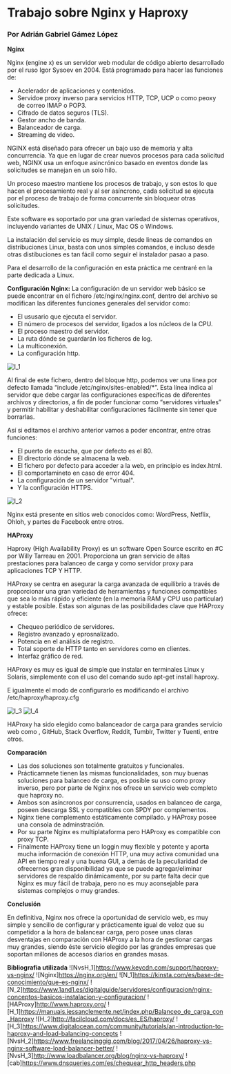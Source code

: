 # Trabajo sobre Nginx y Haproxy
### Por Adrián Gabriel Gámez López

**Nginx**

Nginx (engine x) es un servidor web modular de código abierto desarrollado por el ruso Igor Sysoev en 2004.
Está programado para hacer las funciones de:
* Acelerador de aplicaciones y contenidos.
* Servidoe proxy inverso para servicios HTTP, TCP, UCP o como peoxy de correo IMAP o POP3.
* Cifrado de datos seguros (TLS).
* Gestor ancho de banda.
* Balanceador de carga.
* Streaming de video.

NGINX está diseñado para ofrecer un bajo uso de memoria y alta concurrencia.
Ya que en lugar de crear nuevos procesos para cada solicitud web, NGINX usa un enfoque asincrónico basado en eventos donde las solicitudes se manejan en un solo hilo.

Un proceso maestro mantiene los procesos de trabajo, y son estos lo que hacen el procesamiento real y al ser asíncrono, cada solicitud se ejecuta por el proceso de trabajo de forma concurrente sin bloquear otras solicitudes.

Este software es soportado por una gran variedad de sistemas operativos, incluyendo variantes de UNIX / Linux, Mac OS o Windows.

La instalación del servicio es muy simple, desde lineas de comandos en distribuciones Linux, basta con unos simples comandos, e incluso desde otras distibuciones es tan fácil como seguir el instalador pasao a paso.

Para el desarrollo de la configuración en esta práctica me centraré en la parte dedicada a Linux.

**Configuración Nginx:**
La configuración de un servidor web básico se puede encontrar en el fichero /etc/nginx/nginx.conf, dentro del archivo se modifican las diferentes funciones generales del servidor como:
* El ususario que ejecuta el servidor.
* El número de procesos del servidor, ligados a los núcleos de la CPU.
* El proceso maestro del servidor.
* La ruta dónde se guardarán los ficheros de log.
* La multiconexión.
* La configuración http.

![I_1](./imagenes/Imagen_1.png)

Al final de este fichero, dentro del bloque http, podemos ver una línea por defecto llamada “include /etc/nginx/sites-enabled/*”. Esta línea indica al servidor que debe cargar las configuraciones específicas de diferentes archivos y directorios, a fin de poder funcionar como “servidores virtuales” y permitir habilitar y deshabilitar configuraciones fácilmente sin tener que borrarlas.

Así si editamos el archivo anterior vamos a poder encontrar, entre otras funciones:
* El puerto de escucha, que por defecto es el 80.
* El directorio dónde se almacena la web.
* El fichero por defecto para acceder a la web, en principio es index.html.
* El comportamineto en caso de error 404.
* La configuración de un servidor "virtual".
* Y la configuración HTTPS.

![I_2](./imagenes/Imagen_2.png)

Nginx está presente en sitios web conocidos como: WordPress, Netflix, Ohloh, y partes de Facebook entre otros.

**HAProxy**

Haproxy (High Availability Proxy) es un software Open Source escrito en #C por Willy Tarreau en 2001.
Proporciona un gran servicio de altas prestaciones para balanceo de carga y como servidor proxy para aplicaciones TCP Y HTTP.

HAProxy se centra en asegurar la carga avanzada de equilibrio a través de proporcionar una gran variedad de herramientas y funciones compatibles que sea lo más rápido y eficiente (en la memoria RAM y CPU uso particular) y estable posible. Estas son algunas de las posibilidades clave que HAProxy ofrece:
* Chequeo periódico de servidores.
* Registro avanzado y eprosnalizado.
* Potencia en el análisis de registro.
* Total soporte de HTTP tanto en servidores como en clientes.
* Interfaz gráfico de red.

HAProxy es muy es igual de simple que instalar en terminales Linux y Solaris, simplemente con el uso del comando sudo apt-get install haproxy.

E igualmente el modo de configurarlo es modificando el archivo /etc/haproxy/haproxy.cfg

![I_3](./imagenes/Imagen_3.png)
![I_4](./imagenes/Imagen_4.png)

HAProxy ha sido elegido como balanceador de carga para grandes servicio web como , GitHub, Stack Overflow, Reddit, Tumblr, Twitter y Tuenti, entre otros.

**Comparación**

* Las dos soluciones son totalmente gratuitos y funcionales.
* Prácticamnete tienen las mismas funcionalidades, son muy buenas soluciones para balanceo de carga, es posible su uso como proxy inverso, pero por parte de Nginx nos ofrece un servicio web completo que haproxy no.
* Ambos son asíncronos por consurrencia, usados en balanceo de carga, poseen descarga SSL y compatibles con SPDY por complementos.
* Nginx tiene complemento estáticamente compilado.
y HAProxy posee una consola de adminstración.
* Por su parte Nginx es multiplataforma pero HAProxy es compatible con proxy TCP. 
* Finalmente HAProxy tiene un loggin muy flexible y potente y aporta mucha información de conexión HTTP, una muy activa comunidad una API en tiempo real y una buena GUI, a demás de la peculiaridad de ofrecernos gran disponibilidad ya que se puede agregar/eliminar servidores de respaldo dinámicamente, por su parte falta decir que Nginx es muy fácil de trabaja, pero no es muy aconsejable para sistemas complejos o muy grandes.

**Conclusión**

En definitiva, Nginx nos ofrece la oportunidad de servicio web, es muy simple y sencillo de configurar y prácticamente igual de veloz que su competidor a la hora de balancear carga, pero posee unas claras desventajas en comparación con HAProxy a la hora de gestionar cargas muy grandes, siendo éste servicio elegido por las grandes empresas que soportan millones de accesos diarios en grandes masas.

**Bibliografia utilizada**
![NvsH_1]https://www.keycdn.com/support/haproxy-vs-nginx/
![Nginx]https://nginx.org/en/
![N_1]https://kinsta.com/es/base-de-conocimiento/que-es-nginx/
![N_2]https://www.1and1.es/digitalguide/servidores/configuracion/nginx-conceptos-basicos-instalacion-y-configuracion/
![HAProxy]http://www.haproxy.org/
![H_1]https://manuais.iessanclemente.net/index.php/Balanceo_de_carga_con_Haproxy
![H_2]http://facilcloud.com/docs/es_ES/haproxy/
![H_3]https://www.digitalocean.com/community/tutorials/an-introduction-to-haproxy-and-load-balancing-concepts
![NvsH_2]https://www.freelancinggig.com/blog/2017/04/26/haproxy-vs-nginx-software-load-balancer-better/
![NvsH_3]http://www.loadbalancer.org/blog/nginx-vs-haproxy/
![cab]https://www.dnsqueries.com/es/chequear_http_headers.php
